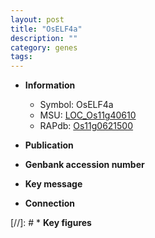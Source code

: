 ```yaml
---
layout: post
title: "OsELF4a"
description: ""
category: genes
tags: 
---
```


* **Information**  
    + Symbol: OsELF4a  
    + MSU: [LOC_Os11g40610](http://rice.uga.edu/cgi-bin/ORF_infopage.cgi?orf=LOC_Os11g40610)  
    + RAPdb: [Os11g0621500](http://rapdb.dna.affrc.go.jp/viewer/gbrowse_details/irgsp1?name=Os11g0621500)  

* **Publication**  

* **Genbank accession number**  

* **Key message**  

* **Connection**  

[//]: # * **Key figures**  


